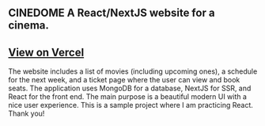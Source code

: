 CINEDOME
A React/NextJS website for a cinema.
-------------------------------
[View on Vercel](https://cinedome-one.vercel.app/tickets/65007edf804a97e226b581f0)
----
The website includes a list of movies (including upcoming ones), a schedule for the next week, and a ticket page where the user can view and book seats.
The application uses MongoDB for a database, NextJS for SSR, and React for the front end. The main purpose is a beautiful modern UI with a nice user experience.
This is a sample project where I am practicing React. Thank you!
